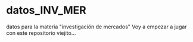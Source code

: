 # datos_INV_MER
datos para la materia "investigación de mercados"
Voy a empezar a jugar con este repositorio viejito...
